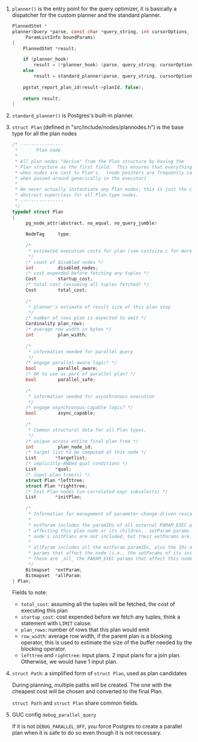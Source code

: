 1. `planner()` is the entry point for the query optimizer, it is basically a 
   dispatcher for the custom planner and the standard planner.
   
   ```c
   PlannedStmt *
   planner(Query *parse, const char *query_string, int cursorOptions,
		ParamListInfo boundParams)
   {
       PlannedStmt *result;
   
       if (planner_hook)
           result = (*planner_hook) (parse, query_string, cursorOptions, boundParams);
       else
           result = standard_planner(parse, query_string, cursorOptions, boundParams);
    
       pgstat_report_plan_id(result->planId, false);
    
       return result;
   }
   ```

2. `standard_planner()` is Postgres's built-in planner.

3. `struct Plan` (defined in "src/include/nodes/plannodes.h") is the base type 
   for all the plan nodes

   ```c
   /* ----------------
    *		Plan node
    *
    * All plan nodes "derive" from the Plan structure by having the
    * Plan structure as the first field.  This ensures that everything works
    * when nodes are cast to Plan's.  (node pointers are frequently cast to Plan*
    * when passed around generically in the executor)
    *
    * We never actually instantiate any Plan nodes; this is just the common
    * abstract superclass for all Plan-type nodes.
    * ----------------
    */
   typedef struct Plan
   {
    	pg_node_attr(abstract, no_equal, no_query_jumble)
    
    	NodeTag		type;
    
    	/*
    	 * estimated execution costs for plan (see costsize.c for more info)
    	 */
    	/* count of disabled nodes */
    	int			disabled_nodes;
    	/* cost expended before fetching any tuples */
    	Cost		startup_cost;
    	/* total cost (assuming all tuples fetched) */
    	Cost		total_cost;
    
    	/*
    	 * planner's estimate of result size of this plan step
    	 */
    	/* number of rows plan is expected to emit */
    	Cardinality plan_rows;
    	/* average row width in bytes */
    	int			plan_width;
    
    	/*
    	 * information needed for parallel query
    	 */
    	/* engage parallel-aware logic? */
    	bool		parallel_aware;
    	/* OK to use as part of parallel plan? */
    	bool		parallel_safe;
    
    	/*
    	 * information needed for asynchronous execution
    	 */
    	/* engage asynchronous-capable logic? */
    	bool		async_capable;
    
    	/*
    	 * Common structural data for all Plan types.
    	 */
    	/* unique across entire final plan tree */
    	int			plan_node_id;
    	/* target list to be computed at this node */
    	List	   *targetlist;
    	/* implicitly-ANDed qual conditions */
    	List	   *qual;
    	/* input plan tree(s) */
    	struct Plan *lefttree;
    	struct Plan *righttree;
    	/* Init Plan nodes (un-correlated expr subselects) */
    	List	   *initPlan;
    
    	/*
    	 * Information for management of parameter-change-driven rescanning
    	 *
    	 * extParam includes the paramIDs of all external PARAM_EXEC params
    	 * affecting this plan node or its children.  setParam params from the
    	 * node's initPlans are not included, but their extParams are.
    	 *
    	 * allParam includes all the extParam paramIDs, plus the IDs of local
    	 * params that affect the node (i.e., the setParams of its initplans).
    	 * These are _all_ the PARAM_EXEC params that affect this node.
    	 */
    	Bitmapset  *extParam;
    	Bitmapset  *allParam;
   } Plan;
   ```
   
   Fields to note:
   
   * `total_cost`: assuming all the tuples will be fetched, the cost of executing 
     this plan
   * `startup_cost`: cost expended before we fetch any tuples, think a statement
     with `LIMIT` caluse.
   * `plan_rows`: number of rows that this plan would emit
   * `row_width`: average row width, if the parent plan is a blocking operator, this 
     is used to estimate the size of the buffer needed by the blocking operator.
   * `lefttree` and `righttree`: input plans.  2 input plans for a join plan.
     Otherwise, we would have 1 input plan.
     
4. `struct Path`: a simplified form of `struct Plan`, used as plan candidates

   During planning, multiple paths will be created.  The one with the cheapest 
   cost will be chosen and converted to the final Plan.
   
   `struct Path` and `struct Plan` share common fields.

5. GUC config `debug_parallel_query`

   If it is not `DEBUG_PARALLEL_OFF`, you force Postgres to create a parallel plan
   when it is safe to do so even though it is not necessary.